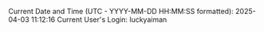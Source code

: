 Current Date and Time (UTC - YYYY-MM-DD HH:MM:SS formatted): 2025-04-03 11:12:16
Current User's Login: luckyaiman
